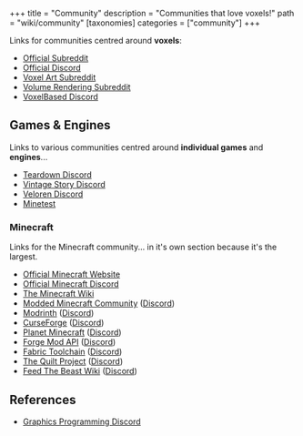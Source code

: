 +++
title = "Community"
description = "Communities that love voxels!"
path = "wiki/community"
[taxonomies]
categories = ["community"]
+++

Links for communities centred around **voxels**:

- [Official Subreddit](https://www.reddit.com/r/VoxelGameDev)
- [Official Discord](https://voxelgamedev.com/)
- [Voxel Art Subreddit](https://www.reddit.com/r/VoxelArt)
- [Volume Rendering Subreddit](https://www.reddit.com/r/VolumeRendering)
- [VoxelBased Discord](https://discord.com/invite/aegudcbYhr)

## Games & Engines

Links to various communities centred around **individual games** and **engines**...

- [Teardown Discord](https://discord.gg/teardown)
- [Vintage Story Discord](https://discord.gg/CkJjdrB)
- [Veloren Discord](https://discord.gg/ecUxc9N)
- [Minetest](https://www.minetest.net/get-involved/)

### Minecraft

Links for the Minecraft community... in it's own section because it's the largest.

- [Official Minecraft Website](https://www.minecraft.net/)
- [Official Minecraft Discord](https://discord.gg/minecraft)
- [The Minecraft Wiki](https://minecraft.wiki)
- [Modded Minecraft Community](https://www.reddit.com/r/feedthebeast/) ([Discord](https://discord.com/invite/moddedmc))
- [Modrinth](https://modrinth.com/) ([Discord](https://discord.gg/EUHuJHt))
- [CurseForge](https://www.curseforge.com/minecraft/) ([Discord](https://discord.com/invite/curseforge))
- [Planet Minecraft](https://www.planetminecraft.com/) ([Discord](https://discord.gg/QQSWwyg))
- [Forge Mod API](https://minecraftforge.net/) ([Discord](https://discord.gg/forge))
- [Fabric Toolchain](https://fabricmc.net/) ([Discord](https://discord.gg/v6v4pMv))
- [The Quilt Project](https://quiltmc.org/) ([Discord](https://discord.quiltmc.org/))
- [Feed The Beast Wiki](https://ftb.fandom.com/wiki/FTB_Wiki) ([Discord](https://go.ftb.team/discord))

## References

- [Graphics Programming Discord](https://discord.gg/6mgNGk7)

